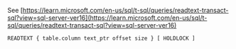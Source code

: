 See [https://learn.microsoft.com/en-us/sql/t-sql/queries/readtext-transact-sql?view=sql-server-ver16](https://learn.microsoft.com/en-us/sql/t-sql/queries/readtext-transact-sql?view=sql-server-ver16)
```
READTEXT { table.column text_ptr offset size } [ HOLDLOCK ]
```
